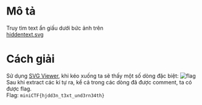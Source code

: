 # Mô tả
Truy tìm text ẩn giấu dưới bức ảnh trên<br>
[hiddentext.svg](https://minictf.infosecptit.club/files/e4d5c156cdcd284b30ebb46c44b2edd0/hiddentext.svg?token=eyJ1c2VyX2lkIjo2OCwidGVhbV9pZCI6bnVsbCwiZmlsZV9pZCI6NDF9.ZuKarw.MmTuEUuazqjQJBGnFlaWVezgmrM)
# Cách giải
Sử dụng [SVG Viewer](https://www.svgviewer.dev/), khi kéo xuống ta sẽ thấy một số dòng đặc biệt:
![flag](https://i.imgur.com/pe7IWiE.png)
Sau khi extract các kí tự ra, kể cả trong các dòng đã được comment, ta có được flag.<br>
Flag: ```miniCTF{hjdd3n_t3xt_und3rn34th}```
